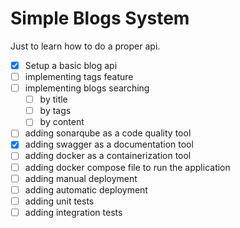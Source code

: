 # Simple Blogs System
Just to learn how to do a proper api.
- [x] Setup a basic blog api
- [ ] implementing tags feature
- [ ] implementing blogs searching
  - [ ] by title
  - [ ] by tags
  - [ ] by content
- [ ] adding sonarqube as a code quality tool
- [x] adding swagger as a documentation tool
- [ ] adding docker as a containerization tool
- [ ] adding docker compose file to run the application
- [ ] adding manual deployment
- [ ] adding automatic deployment
- [ ] adding unit tests
- [ ] adding integration tests
